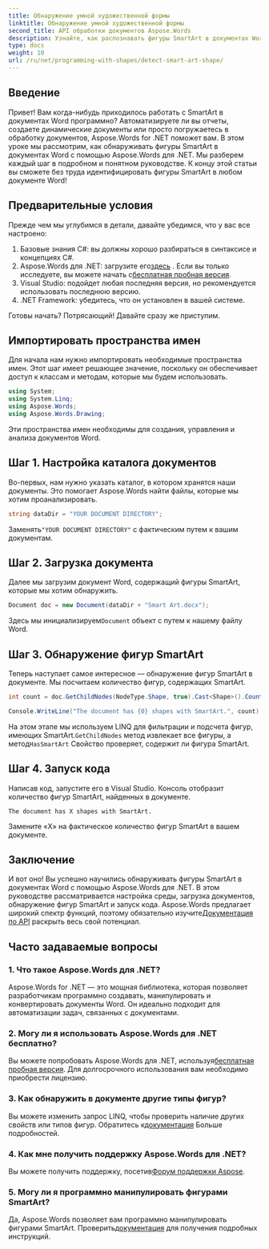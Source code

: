 ```yaml
---
title: Обнаружение умной художественной формы
linktitle: Обнаружение умной художественной формы
second_title: API обработки документов Aspose.Words
description: Узнайте, как распознавать фигуры SmartArt в документах Word с помощью Aspose.Words для .NET, с помощью этого подробного руководства. Идеально подходит для автоматизации документооборота.
type: docs
weight: 10
url: /ru/net/programming-with-shapes/detect-smart-art-shape/
---
```


## Введение

Привет! Вам когда-нибудь приходилось работать с SmartArt в документах Word программно? Автоматизируете ли вы отчеты, создаете динамические документы или просто погружаетесь в обработку документов, Aspose.Words for .NET поможет вам. В этом уроке мы рассмотрим, как обнаруживать фигуры SmartArt в документах Word с помощью Aspose.Words для .NET. Мы разберем каждый шаг в подробном и понятном руководстве. К концу этой статьи вы сможете без труда идентифицировать фигуры SmartArt в любом документе Word!

## Предварительные условия

Прежде чем мы углубимся в детали, давайте убедимся, что у вас все настроено:

1. Базовые знания C#: вы должны хорошо разбираться в синтаксисе и концепциях C#.
2.  Aspose.Words для .NET: загрузите его[здесь](https://releases.aspose.com/words/net/) . Если вы только исследуете, вы можете начать с[бесплатная пробная версия](https://releases.aspose.com/).
3. Visual Studio: подойдет любая последняя версия, но рекомендуется использовать последнюю версию.
4. .NET Framework: убедитесь, что он установлен в вашей системе.

Готовы начать? Потрясающий! Давайте сразу же приступим.

## Импортировать пространства имен

Для начала нам нужно импортировать необходимые пространства имен. Этот шаг имеет решающее значение, поскольку он обеспечивает доступ к классам и методам, которые мы будем использовать.

```csharp
using System;
using System.Linq;
using Aspose.Words;
using Aspose.Words.Drawing;
```

Эти пространства имен необходимы для создания, управления и анализа документов Word.

## Шаг 1. Настройка каталога документов

Во-первых, нам нужно указать каталог, в котором хранятся наши документы. Это помогает Aspose.Words найти файлы, которые мы хотим проанализировать.

```csharp
string dataDir = "YOUR DOCUMENT DIRECTORY";
```

 Заменять`"YOUR DOCUMENT DIRECTORY"` с фактическим путем к вашим документам.

## Шаг 2. Загрузка документа

Далее мы загрузим документ Word, содержащий фигуры SmartArt, которые мы хотим обнаружить.

```csharp
Document doc = new Document(dataDir + "Smart Art.docx");
```

 Здесь мы инициализируем`Document` объект с путем к нашему файлу Word.

## Шаг 3. Обнаружение фигур SmartArt

Теперь наступает самое интересное — обнаружение фигур SmartArt в документе. Мы посчитаем количество фигур, содержащих SmartArt.

```csharp
int count = doc.GetChildNodes(NodeType.Shape, true).Cast<Shape>().Count(shape => shape.HasSmartArt);

Console.WriteLine("The document has {0} shapes with SmartArt.", count);
```

 На этом этапе мы используем LINQ для фильтрации и подсчета фигур, имеющих SmartArt.`GetChildNodes` метод извлекает все фигуры, а метод`HasSmartArt` Свойство проверяет, содержит ли фигура SmartArt.

## Шаг 4. Запуск кода

Написав код, запустите его в Visual Studio. Консоль отобразит количество фигур SmartArt, найденных в документе.

```plaintext
The document has X shapes with SmartArt.
```

Замените «X» на фактическое количество фигур SmartArt в вашем документе.

## Заключение

И вот оно! Вы успешно научились обнаруживать фигуры SmartArt в документах Word с помощью Aspose.Words для .NET. В этом руководстве рассматривается настройка среды, загрузка документов, обнаружение фигур SmartArt и запуск кода. Aspose.Words предлагает широкий спектр функций, поэтому обязательно изучите[Документация по API](https://reference.aspose.com/words/net/) раскрыть весь свой потенциал.

## Часто задаваемые вопросы

### 1. Что такое Aspose.Words для .NET?

Aspose.Words for .NET — это мощная библиотека, которая позволяет разработчикам программно создавать, манипулировать и конвертировать документы Word. Он идеально подходит для автоматизации задач, связанных с документами.

### 2. Могу ли я использовать Aspose.Words для .NET бесплатно?

 Вы можете попробовать Aspose.Words для .NET, используя[бесплатная пробная версия](https://releases.aspose.com/). Для долгосрочного использования вам необходимо приобрести лицензию.

### 3. Как обнаружить в документе другие типы фигур?

 Вы можете изменить запрос LINQ, чтобы проверить наличие других свойств или типов фигур. Обратитесь к[документация](https://reference.aspose.com/words/net/) Больше подробностей.

### 4. Как мне получить поддержку Aspose.Words для .NET?

Вы можете получить поддержку, посетив[Форум поддержки Aspose](https://forum.aspose.com/c/words/8).

### 5. Могу ли я программно манипулировать фигурами SmartArt?

 Да, Aspose.Words позволяет вам программно манипулировать фигурами SmartArt. Проверить[документация](https://reference.aspose.com/words/net/) для получения подробных инструкций.
